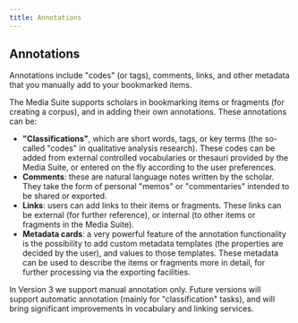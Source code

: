 ```yaml
---
title: Annotations
---
```


Annotations
---

Annotations include "codes" (or tags), comments, links, and other metadata that you manually add to your bookmarked items.

The Media Suite supports scholars in bookmarking items or fragments (for creating a corpus), and in adding their own annotations. These annotations can be: 

- **"Classifications"**, which are short words, tags, or key terms (the so-called "codes" in qualitative analysis research). These codes can be added from external controlled vocabularies or thesauri provided by the Media Suite, or entered on the fly according to the user preferences. 
- **Comments**: these are natural language notes written by the scholar. They take the form of personal "memos" or "commentaries" intended to be shared or exported.
- **Links**: users can add links to their items or fragments. These links can be external (for further reference), or internal (to other items or fragments in the Media Suite).
- **Metadata cards**: a very powerful feature of the annotation functionality is the possibility to add custom metadata templates (the properties are decided by the user), and values to those templates. These metadata can be used to describe the items or fragments more in detail, for further processing via the exporting facilities.

In Version 3 we support manual annotation only. Future versions will support automatic annotation (mainly for "classification" tasks), and will bring significant improvements in vocabulary and linking services.
